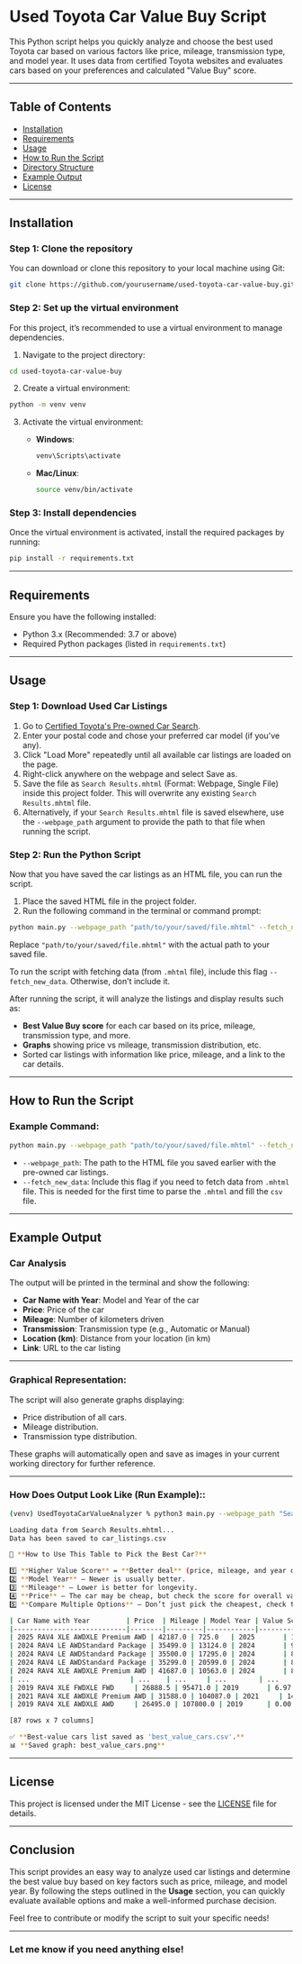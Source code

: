 # **Used Toyota Car Value Buy Script**

This Python script helps you quickly analyze and choose the best used Toyota car based on various 
factors like price, mileage, transmission type, and model year. It uses data from certified Toyota 
websites and evaluates cars based on your preferences and calculated "Value Buy" score.

---

## **Table of Contents**

- [Installation](#installation)
- [Requirements](#requirements)
- [Usage](#usage)
- [How to Run the Script](#how-to-run-the-script)
- [Directory Structure](#directory-structure)
- [Example Output](#example-output)
- [License](#license)

---

## **Installation**

### Step 1: Clone the repository

You can download or clone this repository to your local machine using Git:

```bash
git clone https://github.com/yourusername/used-toyota-car-value-buy.git
```

### Step 2: Set up the virtual environment

For this project, it’s recommended to use a virtual environment to manage dependencies.

1. Navigate to the project directory:

```bash
cd used-toyota-car-value-buy
```

2. Create a virtual environment:

```bash
python -m venv venv
```

3. Activate the virtual environment:

   - **Windows**:
     ```bash
     venv\Scripts\activate
     ```
   - **Mac/Linux**:
     ```bash
     source venv/bin/activate
     ```

### Step 3: Install dependencies

Once the virtual environment is activated, install the required packages by running:

```bash
pip install -r requirements.txt
```

---

## **Requirements**

Ensure you have the following installed:

- Python 3.x (Recommended: 3.7 or above)
- Required Python packages (listed in `requirements.txt`)

---

## **Usage**

### Step 1: Download Used Car Listings

1. Go to [Certified Toyota's Pre-owned Car Search](https://certifiedtoyota.ca/en/search.html).
2. Enter your postal code and chose your preferred car model (if you've any).
3. Click "Load More" repeatedly until all available car listings are loaded on the page.
4. Right-click anywhere on the webpage and select Save as.
5. Save the file as `Search Results.mhtml` (Format: Webpage, Single File) inside this project folder.
     This will overwrite any existing `Search Results.mhtml` file. 
6. Alternatively, if your `Search Results.mhtml` file is saved elsewhere, use the `--webpage_path` argument to provide 
     the path to that file when running the script.


### Step 2: Run the Python Script

Now that you have saved the car listings as an HTML file, you can run the script.

1. Place the saved HTML file in the project folder.
2. Run the following command in the terminal or command prompt:

```bash
python main.py --webpage_path "path/to/your/saved/file.mhtml" --fetch_new_data
```

Replace `"path/to/your/saved/file.mhtml"` with the actual path to your saved file.

To run the script with fetching data (from `.mhtml` file), include this flag `--fetch_new_data`. Otherwise, don't include it.

After running the script, it will analyze the listings and display results such as:
- **Best Value Buy score** for each car based on its price, mileage, transmission type, and more.
- **Graphs** showing price vs mileage, transmission distribution, etc.
- Sorted car listings with information like price, mileage, and a link to the car details.

---

## **How to Run the Script**

### Example Command:

```bash
python main.py --webpage_path "path/to/your/saved/file.mhtml" --fetch_new_data
```

- `--webpage_path`: The path to the HTML file you saved earlier with the pre-owned car listings.
- `--fetch_new_data`: Include this flag if you need to fetch data from `.mhtml` file. This is needed for the first time to parse the `.mhtml` and fill the `csv` file.    
---


## **Example Output**

### Car Analysis

The output will be printed in the terminal and show the following:

- **Car Name with Year**: Model and Year of the car
- **Price**: Price of the car
- **Mileage**: Number of kilometers driven
- **Transmission**: Transmission type (e.g., Automatic or Manual)
- **Location (km)**: Distance from your location (in km)
- **Link**: URL to the car listing

---

### **Graphical Representation**:

The script will also generate graphs displaying:
- Price distribution of all cars.
- Mileage distribution.
- Transmission type distribution.

These graphs will automatically open and save as images in your current working directory for further reference.

---

### **How Does Output Look Like (Run Example):**:
```bash
(venv) UsedToyotaCarValueAnalyzer % python3 main.py --webpage_path "Search Results.mhtml"

Loading data from Search Results.mhtml...
Data has been saved to car_listings.csv

📌 **How to Use This Table to Pick the Best Car?**

1️⃣ **Higher Value Score** = **Better deal** (price, mileage, and year combined).  
2️⃣ **Model Year** – Newer is usually better.  
3️⃣ **Mileage** – Lower is better for longevity.  
4️⃣ **Price** – The car may be cheap, but check the score for overall value.  
5️⃣ **Compare Multiple Options** – Don’t just pick the cheapest, check the best-value deal.

| Car Name with Year         | Price  | Mileage | Model Year | Value Score | Location (km) | Link                                                                                      |
|----------------------------|--------|---------|------------|-------------|---------------|-------------------------------------------------------------------------------------------|
| 2025 RAV4 XLE AWDXLE Premium AWD | 42187.0 | 725.0   | 2025       | 100.0       | 75            | [Link](https://certifiedtoyota.ca/en/vehicle-details....)                                  |
| 2024 RAV4 LE AWDStandard Package | 35499.0 | 13124.0 | 2024       | 91.54       | 47            | [Link](https://certifiedtoyota.ca/en/vehicle-details....)                                  |
| 2024 RAV4 LE AWDStandard Package | 35500.0 | 17295.0 | 2024       | 89.02       | 33            | [Link](https://certifiedtoyota.ca/en/vehicle-details....)                                  |
| 2024 RAV4 LE AWDStandard Package | 35299.0 | 20599.0 | 2024       | 87.27       | 37            | [Link](https://certifiedtoyota.ca/en/vehicle-details....)                                  |
| 2024 RAV4 XLE AWDXLE Premium AWD | 41687.0 | 10563.0 | 2024       | 85.61       | 75            | [Link](https://certifiedtoyota.ca/en/vehicle-details....)                                  |
| ...                         | ...    | ...     | ...        | ...         | ...           | ...                                                                                       |
| 2019 RAV4 XLE FWDXLE FWD     | 26888.5 | 95471.0 | 2019       | 6.97        | 348           | [Link](https://certifiedtoyota.ca/en/vehicle-details....)                                  |
| 2021 RAV4 XLE AWDXLE Premium AWD | 31588.0 | 104087.0 | 2021     | 14.20       | 6             | [Link](https://certifiedtoyota.ca/en/vehicle-details....)                                  |
| 2019 RAV4 XLE AWDXLE AWD     | 26495.0 | 107800.0 | 2019      | 0.00        | 429           | [Link](https://certifiedtoyota.ca/en/vehicle-details....)                                  |

[87 rows x 7 columns]

✅ **Best-value cars list saved as 'best_value_cars.csv'.**  
📊 **Saved graph: best_value_cars.png**
```

---

## **License**

This project is licensed under the MIT License - see the [LICENSE](LICENSE) file for details.

---

## **Conclusion**

This script provides an easy way to analyze used car listings and determine the best value buy based on key factors such as price, mileage, and model year. By following the steps outlined in the **Usage** section, you can quickly evaluate available options and make a well-informed purchase decision.

Feel free to contribute or modify the script to suit your specific needs!

---

### Let me know if you need anything else!